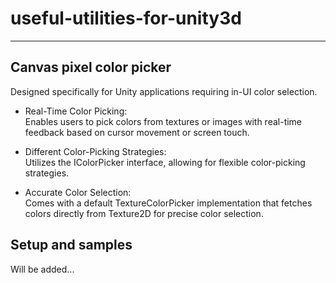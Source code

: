 # useful-utilities-for-unity3d

------
## Canvas pixel color picker
Designed specifically for Unity applications requiring in-UI color selection.

* Real-Time Color Picking:\
Enables users to pick colors from textures or images with real-time feedback based on cursor movement or screen touch.

* Different Color-Picking Strategies:\
Utilizes the IColorPicker interface, allowing for flexible color-picking strategies.

* Accurate Color Selection: \
Comes with a default TextureColorPicker implementation that fetches colors directly from Texture2D for precise color selection.

## Setup and samples 
Will be added...


